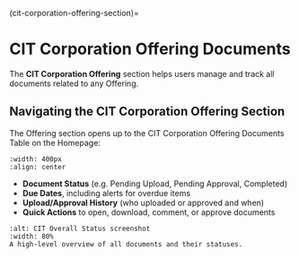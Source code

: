 
(cit-corporation-offering-section)=
# CIT Corporation Offering Documents

The **CIT Corporation Offering** section helps users manage and track all documents related to any Offering.



## Navigating the CIT Corporation Offering Section


The Offering section opens up to the CIT Corporation Offering Documents Table on the Homepage:


```{lazyfigure} ../_static/solo_app/Profile/profile-location.webp
:width: 400px
:align: center
```



- **Document Status** (e.g. Pending Upload, Pending Approval, Completed)
- **Due Dates**, including alerts for overdue items
- **Upload/Approval History** (who uploaded or approved and when)
- **Quick Actions** to open, download, comment, or approve documents

```{lazyfigure} /path/to/overall-status-screenshot.webp
:alt: CIT Overall Status screenshot
:width: 80%
A high-level overview of all documents and their statuses.
```